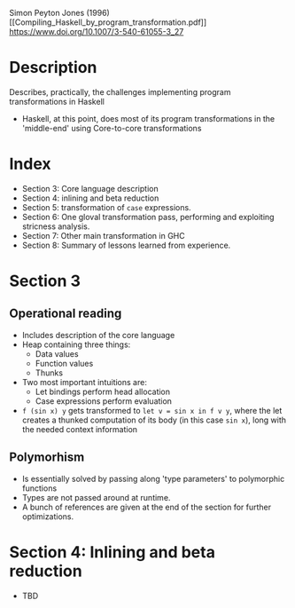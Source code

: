 Simon Peyton Jones (1996)
[[Compiling_Haskell_by_program_transformation.pdf]]
https://www.doi.org/10.1007/3-540-61055-3_27

# Description
Describes, practically, the challenges implementing program transformations in Haskell
- Haskell, at this point, does most of its program transformations in the 'middle-end' using Core-to-core transformations
# Index
- Section 3: Core language description
- Section 4: inlining and beta reduction
- Section 5: transformation of `case` expressions.
- Section 6: One gloval transformation pass, performing and exploiting stricness analysis.
- Section 7: Other main transformation in GHC
- Section 8: Summary of lessons learned from experience.

# Section 3
## Operational reading
- Includes description of the core language
- Heap containing three things:
	- Data values
	- Function values
	- Thunks
- Two most important intuitions are:
	- Let bindings perform head allocation
	- Case expressions perform evaluation
- `f (sin x) y` gets transformed to `let v = sin x in f v y`, where the let creates a thunked computation of its body (in this case `sin x`), long with the needed context information
## Polymorhism
- Is essentially solved by passing along 'type parameters' to polymorphic functions
- Types are not passed around at runtime.
- A bunch of references are given at the end of the section for further optimizations.

# Section 4: Inlining and beta reduction
- TBD


